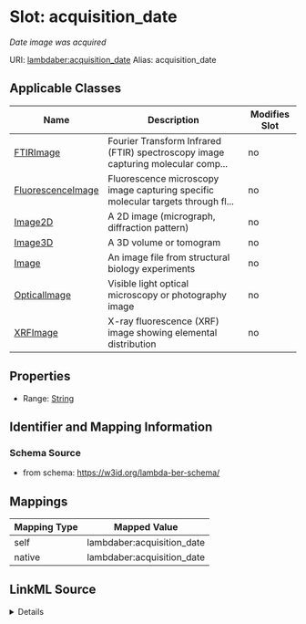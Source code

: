 

# Slot: acquisition_date 


_Date image was acquired_





URI: [lambdaber:acquisition_date](https://w3id.org/lambda-ber-schema/acquisition_date)
Alias: acquisition_date

<!-- no inheritance hierarchy -->





## Applicable Classes

| Name | Description | Modifies Slot |
| --- | --- | --- |
| [FTIRImage](FTIRImage.md) | Fourier Transform Infrared (FTIR) spectroscopy image capturing molecular comp... |  no  |
| [FluorescenceImage](FluorescenceImage.md) | Fluorescence microscopy image capturing specific molecular targets through fl... |  no  |
| [Image2D](Image2D.md) | A 2D image (micrograph, diffraction pattern) |  no  |
| [Image3D](Image3D.md) | A 3D volume or tomogram |  no  |
| [Image](Image.md) | An image file from structural biology experiments |  no  |
| [OpticalImage](OpticalImage.md) | Visible light optical microscopy or photography image |  no  |
| [XRFImage](XRFImage.md) | X-ray fluorescence (XRF) image showing elemental distribution |  no  |






## Properties

* Range: [String](String.md)




## Identifier and Mapping Information






### Schema Source


* from schema: https://w3id.org/lambda-ber-schema/




## Mappings

| Mapping Type | Mapped Value |
| ---  | ---  |
| self | lambdaber:acquisition_date |
| native | lambdaber:acquisition_date |




## LinkML Source

<details>
```yaml
name: acquisition_date
description: Date image was acquired
from_schema: https://w3id.org/lambda-ber-schema/
rank: 1000
alias: acquisition_date
owner: Image
domain_of:
- Image
range: string

```
</details>